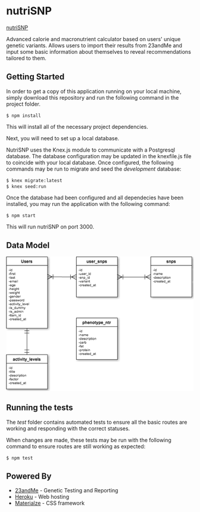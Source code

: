 # nutriSNP
[nutriSNP](https://nutrisnp.herokuapp.com/)

Advanced calorie and macronutrient calculator based on users' unique genetic variants. Allows users to import their results from 23andMe and input some basic information about themselves to reveal recommendations tailored to them.

## Getting Started

In order to get a copy of this application running on your local machine, simply download this repository and run the following command in the project folder.

```
$ npm install
```

This will install all of the necessary project dependencies. 

Next, you will need to set up a local database.

NutriSNP uses the Knex.js module to communicate with a Postgresql database. The database configuration may be updated in the knexfile.js file to coincide with your local database. Once configured, the following commands may be run to migrate and seed the *development* database:

```
$ knex migrate:latest
$ knex seed:run
```

Once the database had been configured and all dependecies have been installed, you may run the application with the following command:

```
$ npm start
```

This will run nutriSNP on port 3000.

## Data Model

![data model](https://github.com/ama2488/nutriSNP/blob/8515b936ed4a3cd2b0bc4aa164cd2612036f01fd/ER1.png)

## Running the tests

The *test* folder contains automated tests to ensure all the basic routes are working and responding with the correct statuses.

When changes are made, these tests may be run with the following command to ensure routes are still working as expected:

```
$ npm test
```

## Powered By

* [23andMe](http://www.23andMe.com) - Genetic Testing and Reporting
* [Heroku](https://www.heroku.com/) - Web hosting
* [Materialze](http://materializecss.com/) - CSS framework

